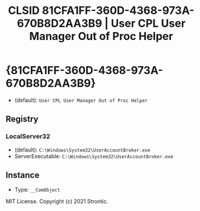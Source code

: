 ﻿---
title: "CLSID 81CFA1FF-360D-4368-973A-670B8D2AA3B9 | User CPL User Manager Out of Proc Helper"
excerpt: What is COM-Object CLSID 81CFA1FF-360D-4368-973A-670B8D2AA3B9?
---

# {81CFA1FF-360D-4368-973A-670B8D2AA3B9}

* (default): `User CPL User Manager Out of Proc Helper`

## Registry


### LocalServer32

* (default): `C:\Windows\System32\UserAccountBroker.exe`
* ServerExecutable: `C:\Windows\System32\UserAccountBroker.exe`

## Instance

* Type: `__ComObject`

MIT License. Copyright (c) 2021 Strontic.


